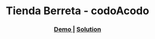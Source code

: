 <h1 align="center">Tienda Berreta - codoAcodo</h1>



<div align="center">
  <h3>
    <a href="https://mariangmz.github.io/Proyecto-Tienda-Berreta/">
      Demo
    </a>
    <span> | </span>
    <a href="https://github.com/MarianGmz/Proyecto-Tienda-Berreta.git">
      Solution
    </a>
    
  </h3>
</div>
